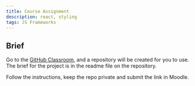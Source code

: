 ```yaml
---
title: Course Assignment
description: react, styling
tags: JS Frameworks
---
```


## Brief

Go to the [GitHub Classroom](https://classroom.github.com/a/7cKrWzyi), and a repository will be created for you to use. The brief for the project is in the readme file on the repository.

Follow the instructions, keep the repo private and submit the link in Moodle.
